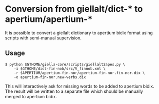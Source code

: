 # Conversion from giellalt/dict-* to apertium/apertium-*

It is possible to convert a giellalt dictionary to apertium bidix format using
scripts with semi-manual supervision.

## Usage

```console
$ python $GTHOME/giella-core/scripts/giellalt2apes.py \
    -i $GTHOME/dict-fin-nob/src/V_finnob.xml \
    -r $APERTIUM/apertium-fin-nor/apertium-fin-nor.fin-nor.dix \
    -o apertium-fin-nor.new-verbs.dix
```

This will interactively ask for missing words to be added to apertium bidix. The
result will be written to a separate file which should be manually merged to
apertium bidix.
